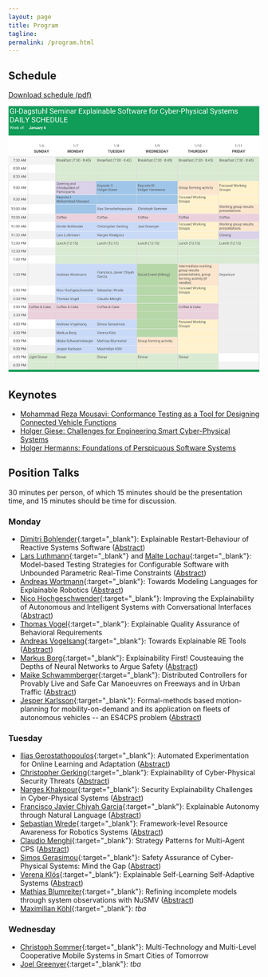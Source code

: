 ```yaml
---
layout: page
title: Program
tagline:
permalink: /program.html
---
```


## Schedule

[Download schedule (pdf)](assets/img/ES4CPS-Schedule.pdf)

<a href="assets/img/ES4CPS-Schedule.pdf">
<img src="assets/img/ES4CPS-Schedule.png"/>
</a>

## Keynotes

* [Mohammad Reza Mousavi: Conformance Testing as a Tool for Designing Connected Vehicle Functions](keynotes#mohammad-reza-mousavi--conformance-testing-as-a-tool-for-designing-connected-vehicle-functions)
* [Holger Giese: Challenges for Engineering Smart Cyber-Physical Systems](keynotes#holger-giese--challenges-for-engineering-smart-cyber-physical-systems)
* [Holger Hermanns: Foundations of Perspicuous Software Systems](keynotes#holger-hermanns--foundations-of-perspicuous-software-systems)

## Position Talks

30 minutes per person, of which 15 minutes should be the presentation time, and 15 minutes should be time for discussion.

### Monday

* [Dimitri Bohlender](https://embedded.rwth-aachen.de/doku.php?id=lehrstuhl:mitarbeiter:bohlender){:target="_blank"}: Explainable Restart-Behaviour of Reactive Systems Software ([Abstract](abstracts/Bohlender.pdf))
* [Lars Luthmann](https://www.es.tu-darmstadt.de/es/team/lars-luthmann/){:target="_blank"} and [Malte Lochau](http://www.es.tu-darmstadt.de/es/team/malte-lochau){:target="_blank"}: Model-based Testing Strategies for Configurable Software
with Unbounded Parametric Real-Time Constraints ([Abstract](abstracts/Luthmann.pdf))
* [Andreas Wortmann](http://www.se-rwth.de/staff/wortmann/){:target="_blank"}: Towards Modeling Languages for Explainable Robotics ([Abstract](abstracts/Wortmann.pdf))
* [Nico Hochgeschwender](http://www.dlr.de/sc){:target="_blank"}: Improving the Explainability of Autonomous and Intelligent
Systems with Conversational Interfaces ([Abstract](abstracts/Hochgeschwender.pdf))
* [Thomas Vogel](http://thomas-vogel.github.io/){:target="_blank"}: Explainable Quality Assurance of Behavioral Requirements
* [Andreas Vogelsang](https://www.dcaiti.tu-berlin.de/people/vogelsang/){:target="_blank"}: Towards Explainable RE Tools ([Abstract](abstracts/Vogelsang.pdf))
* [Markus Borg](https://www.sics.se/people/markus-borg){:target="_blank"}: Explainability First! Cousteauing the Depths of Neural Networks to Argue Safety ([Abstract](abstracts/Borg.pdf))
* [Maike Schwammberger](https://uol.de/csd/persons/maike-schwammberger-msc/){:target="_blank"}: Distributed Controllers for Provably Live and Safe Car
Manoeuvres on Freeways and in Urban Traffic ([Abstract](abstracts/Schwammberger.pdf))
* [Jesper	Karlsson](https://www.kth.se/profile/jeskarl){:target="_blank"}: Formal-methods based motion-planning for mobility-on-demand and its application on fleets of autonomous vehicles -- an ES4CPS problem ([Abstract](abstracts/Karlsson.pdf))

### Tuesday

* [Ilias Gerostathopoulos](http://www4.in.tum.de/~gerostat/){:target="_blank"}: Automated Experimentation for Online Learning and
Adaptation ([Abstract](abstracts/Gerostathopoulos.pdf))
* [Christopher Gerking](https://www.uni-paderborn.de/person/8391/){:target="_blank"}: Explainability of Cyber-Physical Security Threats ([Abstract](abstracts/Gerking.pdf))
* [Narges Khakpour](https://lnu.se/en/staff/narges.khakpour/){:target="_blank"}: Security Explainability Challenges in Cyber-Physical Systems ([Abstract](abstracts/Khakpour.pdf))
* [Francisco Javier Chiyah Garcia](https://scholar.google.co.uk/citations?user=NQyCFjYAAAAJ&hl=en){:target="_blank"}: Explainable Autonomy through Natural Language ([Abstract](abstracts/ChiyahGarcia.pdf))
* [Sebastian Wrede](https://www.cor-lab.de/swrede){:target="_blank"}: Framework-level Resource Awareness for Robotics Systems ([Abstract](abstracts/Wrede.txt))
* [Claudio Menghi](https://www.chalmers.se/en/staff/Pages/menghi.aspx){:target="_blank"}: Strategy Patterns for Multi-Agent CPS ([Abstract](abstracts/Menghi.pdf))
* [Simos Gerasimou](https://www-users.cs.york.ac.uk/simos/){:target="_blank"}: Safety Assurance of Cyber-Physical Systems: Mind the Gap ([Abstract](abstracts/Gerasimou.txt))
* [Verena Klös](https://www.sese.tu-berlin.de/menue/ueber_uns/team/verena_kloes/){:target="_blank"}: Explainable Self-Learning Self-Adaptive Systems ([Abstract](abstracts/Kloes.pdf))
* [Mathias Blumreiter](https://www.tuhh.de/sts/institute/people/mathias-blumreiter.html){:target="_blank"}: Refining incomplete models through system observations
with NuSMV ([Abstract](abstracts/Blumreiter.pdf))
* [Maximilian Köhl](https://www.koehlma.de/){:target="_blank"}: _tba_

### Wednesday

* [Christoph Sommer](http://www.ccs-labs.org/~sommer/){:target="_blank"}: Multi-Technology and Multi-Level Cooperative Mobile Systems in Smart Cities of Tomorrow
* [Joel Greenyer](http://jgreen.de/){:target="_blank"}: _tba_
